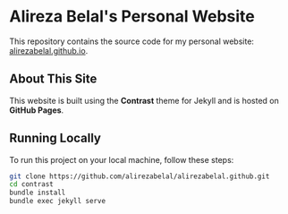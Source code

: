 # Alireza Belal's Personal Website

This repository contains the source code for my personal website: [alirezabelal.github.io](https://alirezabelal.github.io).

## About This Site
This website is built using the **Contrast** theme for Jekyll and is hosted on **GitHub Pages**.

## Running Locally
To run this project on your local machine, follow these steps:

```sh
git clone https://github.com/alirezabelal/alirezabelal.github.git
cd contrast
bundle install
bundle exec jekyll serve
